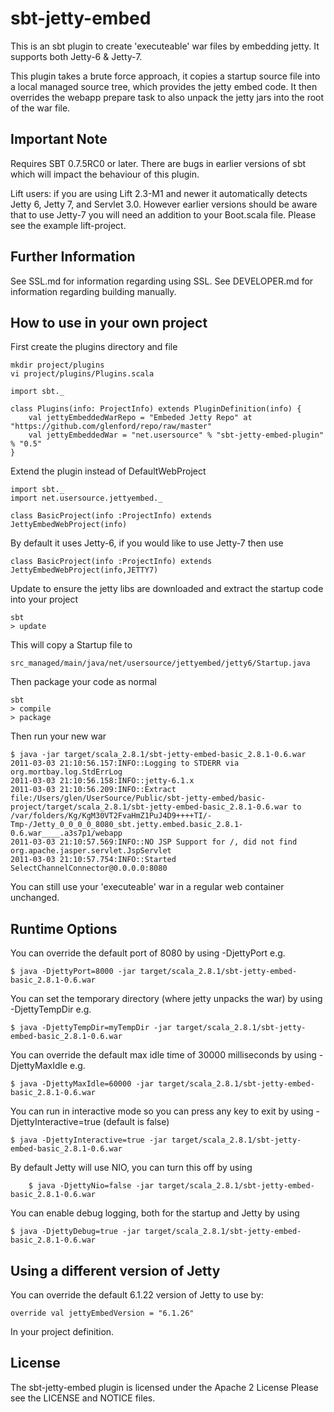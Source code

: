 
sbt-jetty-embed
===============

This is an sbt plugin to create 'executeable' war files by embedding jetty.
It supports both Jetty-6 & Jetty-7.

This plugin takes a brute force approach, it copies a startup source file
into a local managed source tree, which provides the jetty embed code.  It
then overrides the webapp prepare task to also unpack the jetty jars into
the root of the war file.

Important Note
--------------

Requires SBT 0.7.5RC0 or later.  There are bugs in earlier versions of sbt
which will impact the behaviour of this plugin.

Lift users: if you are using Lift 2.3-M1 and newer it automatically detects
Jetty 6, Jetty 7, and Servlet 3.0.  However earlier versions should be aware
that to use Jetty-7 you will need an addition to your Boot.scala file.
Please see the example lift-project.

Further Information
-------------------

See SSL.md for information regarding using SSL.
See DEVELOPER.md for information regarding building manually.


How to use in your own project
------------------------------

First create the plugins directory and file

	mkdir project/plugins
	vi project/plugins/Plugins.scala

	import sbt._

	class Plugins(info: ProjectInfo) extends PluginDefinition(info) {
		val jettyEmbeddedWarRepo = "Embeded Jetty Repo" at "https://github.com/glenford/repo/raw/master"
  		val jettyEmbeddedWar = "net.usersource" % "sbt-jetty-embed-plugin" % "0.5"
	}

Extend the plugin instead of DefaultWebProject

	import sbt._
	import net.usersource.jettyembed._
	
	class BasicProject(info :ProjectInfo) extends JettyEmbedWebProject(info)


By default it uses Jetty-6, if you would like to use Jetty-7 then use

	class BasicProject(info :ProjectInfo) extends JettyEmbedWebProject(info,JETTY7)



Update to ensure the jetty libs are downloaded and extract the startup code into your project

	sbt
	> update


This will copy a Startup file to

	src_managed/main/java/net/usersource/jettyembed/jetty6/Startup.java 


Then package your code as normal

	sbt
	> compile
	> package

Then run your new war

	$ java -jar target/scala_2.8.1/sbt-jetty-embed-basic_2.8.1-0.6.war 
	2011-03-03 21:10:56.157:INFO::Logging to STDERR via org.mortbay.log.StdErrLog
	2011-03-03 21:10:56.158:INFO::jetty-6.1.x
	2011-03-03 21:10:56.209:INFO::Extract file:/Users/glen/UserSource/Public/sbt-jetty-embed/basic-project/target/scala_2.8.1/sbt-jetty-embed-basic_2.8.1-0.6.war to /var/folders/Kg/KgM30VT2FvaHmZ1PuJ4D9++++TI/-Tmp-/Jetty_0_0_0_0_8080_sbt.jetty.embed.basic_2.8.1-0.6.war____.a3s7p1/webapp
	2011-03-03 21:10:57.569:INFO::NO JSP Support for /, did not find org.apache.jasper.servlet.JspServlet
	2011-03-03 21:10:57.754:INFO::Started SelectChannelConnector@0.0.0.0:8080


You can still use your 'executeable' war in a regular web container unchanged.


Runtime Options
---------------

You can override the default port of 8080 by using -DjettyPort e.g.

	$ java -DjettyPort=8000 -jar target/scala_2.8.1/sbt-jetty-embed-basic_2.8.1-0.6.war

You can set the temporary directory (where jetty unpacks the war) by using -DjettyTempDir e.g.

	$ java -DjettyTempDir=myTempDir -jar target/scala_2.8.1/sbt-jetty-embed-basic_2.8.1-0.6.war

You can override the default max idle time of 30000 milliseconds by using -DjettyMaxIdle e.g.

	$ java -DjettyMaxIdle=60000 -jar target/scala_2.8.1/sbt-jetty-embed-basic_2.8.1-0.6.war

You can run in interactive mode so you can press any key to exit by using -DjettyInteractive=true (default is false)

	$ java -DjettyInteractive=true -jar target/scala_2.8.1/sbt-jetty-embed-basic_2.8.1-0.6.war

By default Jetty will use NIO, you can turn this off by using

        $ java -DjettyNio=false -jar target/scala_2.8.1/sbt-jetty-embed-basic_2.8.1-0.6.war

You can enable debug logging, both for the startup and Jetty by using

	$ java -DjettyDebug=true -jar target/scala_2.8.1/sbt-jetty-embed-basic_2.8.1-0.6.war


Using a different version of Jetty
----------------------------------

You can override the default 6.1.22 version of Jetty to use by:

	override val jettyEmbedVersion = "6.1.26"

In your project definition.


License
-------

The sbt-jetty-embed plugin is licensed under the Apache 2 License
Please see the LICENSE and NOTICE files.


